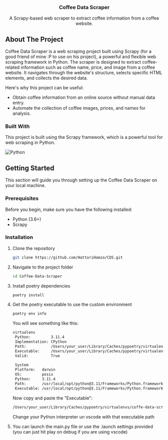 <!-- PROJECT LOGO -->
<br />
<div align="center">
  <h3 align="center">Coffee Data Scraper</h3>

  <p align="center">
    A Scrapy-based web scraper to extract coffee information from a coffee website.
    <br />
  </p>
</div>

<!-- ABOUT THE PROJECT -->
## About The Project

Coffee Data Scraper is a web scraping project built using Scrapy (for a good friend of mine :P to use on his project), a powerful and flexible web scraping framework in Python. The scraper is designed to extract coffee-related information such as coffee name, price, and image from a coffee website. It navigates through the website's structure, selects specific HTML elements, and collects the desired data.

Here's why this project can be useful:
* Obtain coffee information from an online source without manual data entry.
* Automate the collection of coffee images, prices, and names for analysis.


<!-- BUILT WITH -->
### Built With

This project is built using the Scrapy framework, which is a powerful tool for web scraping in Python.

![Python](https://img.shields.io/badge/python-3670A0?style=for-the-badge&logo=python&logoColor=ffdd54)


<!-- GETTING STARTED -->
## Getting Started

This section will guide you through setting up the Coffee Data Scraper on your local machine.

### Prerequisites

Before you begin, make sure you have the following installed:
* Python (3.6+)
* Scrapy

### Installation

1. Clone the repository
   ```sh
   git clone https://github.com/HattoriHamzo/CDS.git
   ```
2. Navigate to the project folder
   ```sh
   cd Coffee-Data-Scraper
   ```
3. Install poetry dependencies
   ```sh
   poetry install
   ```
4. Get the poetry executable to use the custom environment
   ```sh
   poetry env info
   ```
   You will see something like this:
   ```sh
   virtualenv
    Python:         3.11.4
    Implementation: CPython
    Path:           /Users/your_user/Library/Caches/pypoetry/virtualenvs/coffe-data-scraper-Wtgo2mew-py3.11
    Executable:     /Users/your_user/Library/Caches/pypoetry/virtualenvs/coffe-data-scraper-Wtgo2mew-py3.11/bin/python
    Valid:          True
    
    System
    Platform:   darwin
    OS:         posix
    Python:     3.11.4
    Path:       /usr/local/opt/python@3.11/Frameworks/Python.framework/Versions/3.11
    Executable: /usr/local/opt/python@3.11/Frameworks/Python.framework/Versions/3.11/bin/python3.11
   ```
   Now copy and paste the "Executable":
   ```sh
   /Users/your_user/Library/Caches/pypoetry/virtualenvs/coffe-data-scraper-Wtgo2mew-py3.11/bin/python
   ```
   Change your Python interpreter un vscode with that executable path


6. You can launch the main.py file or use the .launch settings provided (you can just hit play on debug if you are using vscode)

